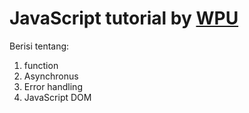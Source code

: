 # JavaScript tutorial by [WPU](https://youtube.com/@sandikagalihWPU)

Berisi tentang:

1. function
2. Asynchronus
3. Error handling
4. JavaScript DOM
